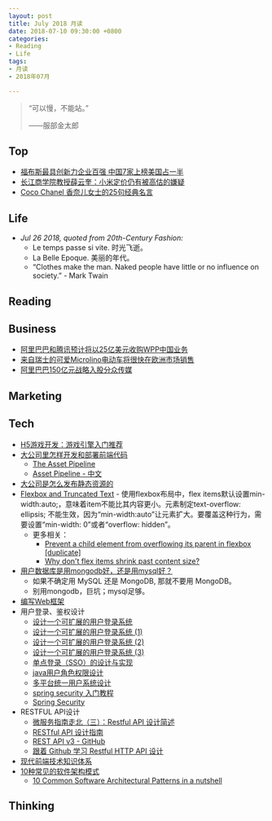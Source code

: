 ```yaml
---
layout: post
title: July 2018 月读
date: 2018-07-10 09:30:00 +0800
categories:
- Reading
- Life
tags:
- 月读
- 2018年07月

---
```


<blockquote class="blockquote-center">
<p>“可以慢，不能站。”</p>
<p>——服部金太郎</p>
</blockquote>

## Top

- [福布斯最具创新力企业百强 中国7家上榜美国占一半](https://www.cnbeta.com/articles/tech/731663.htm)
- [长江商学院教授薛云奎：小米定价仍有被高估的嫌疑](https://m.cnbeta.com/view/749449.htm)
- [Coco Chanel 香奈儿女士的25句经典名言](http://fashion.qq.com/a/20141017/009115_all.htm)



## Life

- *Jul 26 2018, quoted from 20th-Century Fashion:*
	- Le temps passe si vite. 时光飞逝。
	- La Belle Epoque. 美丽的年代。
	- “Clothes make the man. Naked people have little or no influence on society.” - Mark Twain


## Reading



## Business

- [阿里巴巴和腾讯预计将以25亿美元收购WPP中国业务](https://m.cnbeta.com/view/749365.htm)
- [来自瑞士的可爱Microlino电动车将很快在欧洲市场销售](https://m.cnbeta.com/view/749267.htm)
- [阿里巴巴150亿元战略入股分众传媒](http://tech.sina.com.cn/i/2018-07-18/doc-ihfnsvza2619778.shtml)

## Marketing


## Tech

- [H5游戏开发：游戏引擎入门推荐](https://aotu.io/notes/2017/12/27/h5-game-engine-recommend/)
- [大公司里怎样开发和部署前端代码](https://github.com/fouber/blog/issues/6)
	- [The Asset Pipeline](http://guides.rubyonrails.org/asset_pipeline.html)
	- [Asset Pipeline - 中文](https://ruby-china.github.io/rails-guides/v4.1/asset_pipeline.html)
- [大公司是怎么发布静态资源的](https://segmentfault.com/a/1190000007122250)
- [Flexbox and Truncated Text](https://css-tricks.com/flexbox-truncated-text/) - 使用flexbox布局中，flex items默认设置min-width:auto;，意味着item不能比其内容更小。元素制定text-overflow: ellipsis; 不能生效，因为“min-width:auto”让元素扩大。要覆盖这种行为，需要设置“min-width: 0”或者“overflow: hidden”。
	- 更多相关：
		- [Prevent a child element from overflowing its parent in flexbox [duplicate]](https://stackoverflow.com/questions/43809612/prevent-a-child-element-from-overflowing-its-parent-in-flexbox)
		- [Why don't flex items shrink past content size?](https://stackoverflow.com/questions/36247140/why-dont-flex-items-shrink-past-content-size?noredirect=1&lq=1)
- [用户数据库是用mongodb好，还是用mysql好？](https://www.zhihu.com/question/26095333)
	- 如果不确定用 MySQL 还是 MongoDB, 那就不要用 MongoDB。
	- 别用mongodb，巨坑；mysql足够。
- [编写Web框架](https://www.liaoxuefeng.com/wiki/001374738125095c955c1e6d8bb493182103fac9270762a000/0014023080708565bc89d6ab886481fb25a16cdc3b773f0000)
- 用户登录、鉴权设计
	- [设计一个可扩展的用户登录系统](https://cloud.tencent.com/developer/article/1054718)
	- [设计一个可扩展的用户登录系统 (1)](https://www.liaoxuefeng.com/article/001437480923144e567335658cc4015b38a595bb006aa51000)
	- [设计一个可扩展的用户登录系统 (2)](https://www.liaoxuefeng.com/article/001461119866914f84275c4a5034ffeb47405caa205e335000)
	- [设计一个可扩展的用户登录系统 (3)](https://www.liaoxuefeng.com/article/00146129217054923f7784c57134669986a8875c10e135e000)
	- [单点登录（SSO）的设计与实现](https://ken.io/note/sso-design-implement)
	- [java用户角色权限设计](https://blog.csdn.net/qq_35893120/article/details/79148694)
	- [多平台统一用户系统设计](https://segmentfault.com/a/1190000010627161)
	- [spring security 入门教程](http://www.sanjinbest.com/spring/spring-security-%E5%85%A5%E9%97%A8%E6%95%99%E7%A8%8B/)
	- [Spring Security](https://spring.io/projects/spring-security#learn)
- RESTFUL API设计
	- [微服务指南走北（三）：Restful API 设计简述](https://segmentfault.com/a/1190000008697972)
	- [RESTful API 设计指南](http://www.ruanyifeng.com/blog/2014/05/restful_api.html)
	- [REST API v3 - GitHub](https://developer.github.com/v3/)
	- [跟着 Github 学习 Restful HTTP API 设计](http://cizixs.com/2016/12/12/restful-api-design-guide)
- [现代前端技术知识体系](https://github.com/ouvens/frontend-system-map)
- [10种常见的软件架构模式](https://www.cnblogs.com/IcanFixIt/p/7518146.html)
	- [10 Common Software Architectural Patterns in a nutshell](https://towardsdatascience.com/10-common-software-architectural-patterns-in-a-nutshell-a0b47a1e9013)

## Thinking

